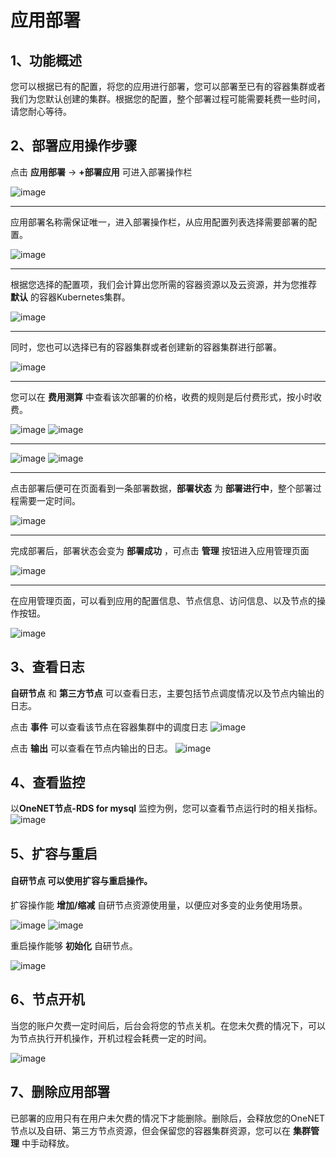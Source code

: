 # 应用部署
## 1、功能概述
您可以根据已有的配置，将您的应用进行部署，您可以部署至已有的容器集群或者我们为您默认创建的集群。根据您的配置，整个部署过程可能需要耗费一些时间，请您耐心等待。


## 2、部署应用操作步骤
 点击 **应用部署** -> **+部署应用** 可进入部署操作栏

![image](/images/OCD/deploy01.png)


---


 应用部署名称需保证唯一，进入部署操作栏，从应用配置列表选择需要部署的配置。

![image](/images/OCD/deploy03.png)


---


 根据您选择的配置项，我们会计算出您所需的容器资源以及云资源，并为您推荐 **默认** 的容器Kubernetes集群。

![image](/images/OCD/deploy05.png)


---


 同时，您也可以选择已有的容器集群或者创建新的容器集群进行部署。

![image](/images/OCD/deploy06.png)

---


 您可以在 **费用测算** 中查看该次部署的价格，收费的规则是后付费形式，按小时收费。

![image](/images/OCD/deploy12.png)
![image](/images/OCD/deploy13.png)

---

![image](/images/OCD/deploy14.png)
![image](/images/OCD/deploy15.png)

---

 点击部署后便可在页面看到一条部署数据，**部署状态** 为 **部署进行中**，整个部署过程需要一定时间。

![image](/images/OCD/deploy09.png)

---

 完成部署后，部署状态会变为 **部署成功** ，可点击 **管理** 按钮进入应用管理页面

![image](/images/OCD/deploy10.png)

---

 在应用管理页面，可以看到应用的配置信息、节点信息、访问信息、以及节点的操作按钮。

![image](/images/OCD/deploy24.png)

## 3、查看日志
 **自研节点** 和 **第三方节点** 可以查看日志，主要包括节点调度情况以及节点内输出的日志。
 
 点击 **事件** 可以查看该节点在容器集群中的调度日志
 ![image](/images/OCD/deploy17.png)
 
 点击 **输出** 可以查看在节点内输出的日志。
 ![image](/images/OCD/deploy18.png)
 
## 4、查看监控
以**OneNET节点-RDS for mysql** 监控为例，您可以查看节点运行时的相关指标。
 ![image](/images/OCD/deploy20.png)
 
## 5、扩容与重启
#### **自研节点** 可以使用扩容与重启操作。

扩容操作能 **增加/缩减** 自研节点资源使用量，以便应对多变的业务使用场景。

 ![image](/images/OCD/deploy21.png)
 ![image](/images/OCD/deploy22.png)
 
重启操作能够 **初始化** 自研节点。

 ![image](/images/OCD/deploy25.png)
 
## 6、节点开机

当您的账户欠费一定时间后，后台会将您的节点关机。在您未欠费的情况下，可以为节点执行开机操作，开机过程会耗费一定的时间。

 ![image](/images/OCD/deploy26.png)

## 7、删除应用部署
已部署的应用只有在用户未欠费的情况下才能删除。删除后，会释放您的OneNET节点以及自研、第三方节点资源，但会保留您的容器集群资源，您可以在 **集群管理** 中手动释放。